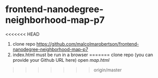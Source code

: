 frontend-nanodegree-neighborhood-map-p7
=======================================


<<<<<<< HEAD
1. clone repo https://github.com/malcolmarobertson/frontend-nanodegree-neighborhood-map-p7
2. index.html must be run in a browser
=======
clone repo (you can provide your Github URL here)
open *map.html*
>>>>>>> origin/master
